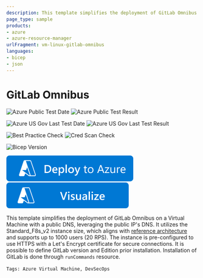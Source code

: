 ```yaml
---
description: This template simplifies the deployment of GitLab Omnibus on a Virtual Machine with a public DNS, leveraging the public IP's DNS. It utilizes the Standard_F8s_v2 instance size, which aligns with reference architecture and supports up to 1000 users (20 RPS). The instance is pre-configured to use HTTPS with a Let's Encrypt certificate for secure connections.
page_type: sample
products:
- azure
- azure-resource-manager
urlFragment: vm-linux-gitlab-omnibus
languages:
- bicep
- json
---
```

# GitLab Omnibus

![Azure Public Test Date](https://azurequickstartsservice.blob.core.windows.net/badges/quickstarts/microsoft.compute/vm-linux-gitlab-omnibus/PublicLastTestDate.svg)
![Azure Public Test Result](https://azurequickstartsservice.blob.core.windows.net/badges/quickstarts/microsoft.compute/vm-linux-gitlab-omnibus/PublicDeployment.svg)

![Azure US Gov Last Test Date](https://azurequickstartsservice.blob.core.windows.net/badges/quickstarts/microsoft.compute/vm-linux-gitlab-omnibus/FairfaxLastTestDate.svg)
![Azure US Gov Last Test Result](https://azurequickstartsservice.blob.core.windows.net/badges/quickstarts/microsoft.compute/vm-linux-gitlab-omnibus/FairfaxDeployment.svg)

![Best Practice Check](https://azurequickstartsservice.blob.core.windows.net/badges/quickstarts/microsoft.compute/vm-linux-gitlab-omnibus/BestPracticeResult.svg)
![Cred Scan Check](https://azurequickstartsservice.blob.core.windows.net/badges/quickstarts/microsoft.compute/vm-linux-gitlab-omnibus/CredScanResult.svg)

![Bicep Version](https://azurequickstartsservice.blob.core.windows.net/badges/quickstarts/microsoft.compute/vm-linux-gitlab-omnibus/BicepVersion.svg)

[![Deploy To Azure](https://raw.githubusercontent.com/Azure/azure-quickstart-templates/master/1-CONTRIBUTION-GUIDE/images/deploytoazure.svg?sanitize=true)](https://portal.azure.com/#create/Microsoft.Template/uri/https%3A%2F%2Fraw.githubusercontent.com%2FAzure%2Fazure-quickstart-templates%2Fmaster%2Fquickstarts%2Fmicrosoft.compute%2Fvm-linux-gitlab-omnibus%2Fazuredeploy.json)
[![Visualize](https://raw.githubusercontent.com/Azure/azure-quickstart-templates/master/1-CONTRIBUTION-GUIDE/images/visualizebutton.svg?sanitize=true)](http://armviz.io/#/?load=https%3A%2F%2Fraw.githubusercontent.com%2FAzure%2Fazure-quickstart-templates%2Fmaster%2Fquickstarts%2Fmicrosoft.compute%2Fvm-linux-gitlab-omnibus%2Fazuredeploy.json)

This template simplifies the deployment of GitLab Omnibus on a Virtual Machine with a public DNS, leveraging the public IP's DNS. It utilizes the Standard_F8s_v2 instance size, which aligns with [reference architecture](https://docs.gitlab.com/ee/administration/reference_architectures/1k_users.html) and supports up to 1000 users (20 RPS). The instance is pre-configured to use HTTPS with a Let's Encrypt certificate for secure connections. It is possible to define GitLab version and Edition prior installation. Installation of GitLab is done through `runCommands` resource.

`Tags: Azure Virtual Machine, DevSecOps`
